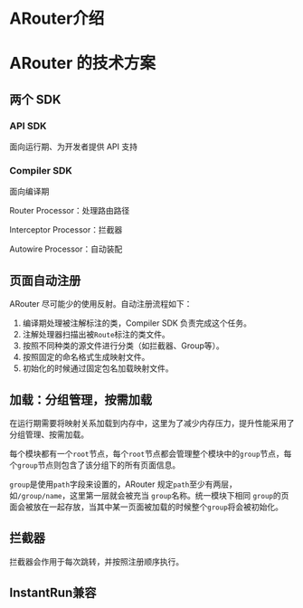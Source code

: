 # ARouter介绍

# ARouter 的技术方案

## 两个 SDK

### API SDK

面向运行期、为开发者提供 API 支持

### Compiler SDK

面向编译期

Router Processor：处理路由路径

Interceptor Processor：拦截器

Autowire Processor：自动装配



## 页面自动注册

ARouter 尽可能少的使用反射。自动注册流程如下：

1. 编译期处理被注解标注的类，Compiler SDK 负责完成这个任务。
2. 注解处理器扫描出被`Route`标注的类文件。
3. 按照不同种类的源文件进行分类（如拦截器、Group等）。
4. 按照固定的命名格式生成映射文件。
5. 初始化的时候通过固定包名加载映射文件。



## 加载：分组管理，按需加载

在运行期需要将映射关系加载到内存中，这里为了减少内存压力，提升性能采用了分组管理、按需加载。

每个模块都有一个`root`节点，每个`root`节点都会管理整个模块中的`group`节点，每个`group`节点则包含了该分组下的所有页面信息。

`group`是使用`path`字段来设置的，ARouter 规定`path`至少有两层，如`/group/name`，这里第一层就会被充当 `group`名称。统一模块下相同 `group`的页面会被放在一起存放，当其中某一页面被加载的时候整个`group`将会被初始化。



## 拦截器

拦截器会作用于每次跳转，并按照注册顺序执行。



## InstantRun兼容















































































